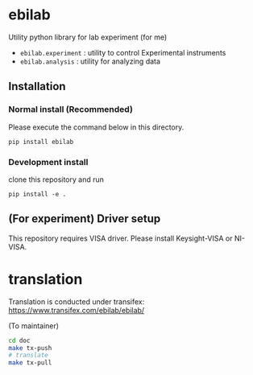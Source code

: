 # ebilab

Utility python library for lab experiment (for me)

- `ebilab.experiment` : utility to control Experimental instruments
- `ebilab.analysis` : utility for analyzing data

## Installation

### Normal install (Recommended)

Please execute the command below in this directory.

```
pip install ebilab
```

### Development install

clone this repository and run 

```
pip install -e .
```

## (For experiment) Driver setup

This repository requires VISA driver.
Please install Keysight-VISA or NI-VISA.


# translation

Translation is conducted under transifex: https://www.transifex.com/ebilab/ebilab/


(To maintainer)

```bash
cd doc
make tx-push
# translate
make tx-pull
```

